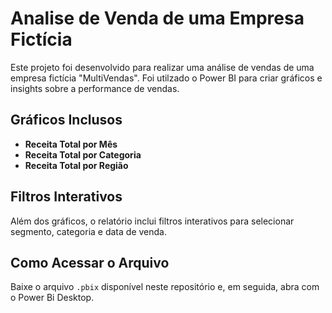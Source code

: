 # Analise de Venda de uma Empresa Fictícia

Este projeto foi desenvolvido para realizar uma análise de vendas de uma empresa fictícia "MultiVendas". Foi utilzado o Power BI para criar gráficos e insights sobre a performance de vendas.

## Gráficos Inclusos
- **Receita Total por Mês**
- **Receita Total por Categoria**
- **Receita Total por Região**

## Filtros Interativos
Além dos gráficos, o relatório inclui filtros interativos para selecionar segmento, categoria e data de venda.

## Como Acessar o Arquivo
Baixe o arquivo `.pbix` disponível neste repositório e, em seguida, abra com o Power Bi Desktop.
